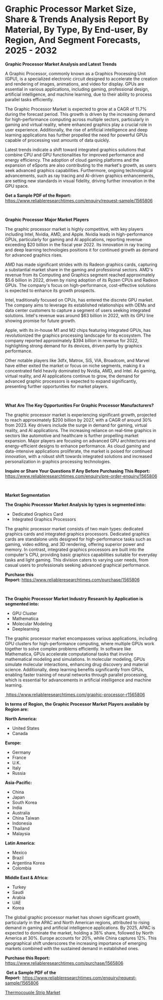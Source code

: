<p><h1>Graphic Processor Market Size, Share & Trends Analysis Report By Material, By Type, By End-user, By Region, And Segment Forecasts, 2025 - 2032</h1></p><p><strong>Graphic Processor Market Analysis and Latest Trends</strong></p>
<p><p>A Graphic Processor, commonly known as a Graphics Processing Unit (GPU), is a specialized electronic circuit designed to accelerate the creation and rendering of images, animations, and video for display. GPUs are essential in various applications, including gaming, professional design, artificial intelligence, and machine learning, due to their ability to process parallel tasks efficiently.</p><p>The Graphic Processor Market is expected to grow at a CAGR of 11.7% during the forecast period. This growth is driven by the increasing demand for high-performance computing across multiple sectors, particularly in gaming and virtual reality, where enhanced graphics play a crucial role in user experience. Additionally, the rise of artificial intelligence and deep learning applications has further propelled the need for powerful GPUs capable of processing vast amounts of data quickly.</p><p>Latest trends indicate a shift toward integrated graphics solutions that combine CPU and GPU functionalities for improved performance and energy efficiency. The adoption of cloud gaming platforms and the expansion of eSports are also contributing to the market's growth, as users seek advanced graphics capabilities. Furthermore, ongoing technological advancements, such as ray tracing and AI-driven graphics enhancements, are setting new standards in visual fidelity, driving further innovation in the GPU space.</p></p>
<p><strong>Get a Sample PDF of the Report:&nbsp;</strong> <a href="https://www.reliableresearchtimes.com/enquiry/request-sample/1565806?utm_campaign=2334&utm_medium=2&utm_source=Github&utm_content=ia&utm_term=10022025&utm_id=graphic-processor">https://www.reliableresearchtimes.com/enquiry/request-sample/1565806</a></p>
<p>&nbsp;</p>
<p><strong>Graphic Processor Major Market Players</strong></p>
<p><p>The graphic processor market is highly competitive, with key players including Intel, Nvidia, AMD, and Apple. Nvidia leads in high-performance GPUs, particularly for gaming and AI applications, reporting revenue exceeding $20 billion in the fiscal year 2022. Its innovation in ray tracing and deep learning technologies positions it for continued growth as demand for advanced graphics rises.</p><p>AMD has made significant strides with its Radeon graphics cards, capturing a substantial market share in the gaming and professional sectors. AMD's revenue from its Computing and Graphics segment reached approximately $5.6 billion in 2022, driven by rising adoption of its Ryzen CPUs and Radeon GPUs. The company's focus on high-performance, cost-effective solutions is expected to enhance its growth prospects.</p><p>Intel, traditionally focused on CPUs, has entered the discrete GPU market. The company aims to leverage its established relationships with OEMs and data center customers to capture a segment of users seeking integrated solutions. Intel's revenue was around $63 billion in 2022, with its GPU line showing promise for future growth.</p><p>Apple, with its in-house M1 and M2 chips featuring integrated GPUs, has revolutionized the graphics processing landscape for its ecosystem. The company reported approximately $394 billion in revenue for 2022, highlighting strong demand for its devices, driven partly by graphics performance.</p><p>Other notable players like 3dfx, Matrox, SiS, VIA, Broadcom, and Marvel have either exited the market or focus on niche segments, making it a concentrated field heavily dominated by Nvidia, AMD, and Intel. As gaming, virtual reality, and AI applications continue to grow, the demand for advanced graphic processors is expected to expand significantly, presenting further opportunities for market players.</p></p>
<p>&nbsp;</p>
<p><strong>What Are The Key Opportunities For Graphic Processor Manufacturers?</strong></p>
<p><p>The graphic processor market is experiencing significant growth, projected to reach approximately $200 billion by 2027, with a CAGR of around 30% from 2023. Key drivers include the surge in demand for gaming, virtual reality, and AI applications. The increasing reliance on real-time graphics in sectors like automotive and healthcare is further propelling market expansion. Major players are focusing on advanced GPU architectures and energy-efficient designs to enhance performance. As cloud gaming and data-intensive applications proliferate, the market is poised for continued innovation, with a robust shift towards integrated solutions and increased personalization in graphics processing technologies.</p></p>
<p><strong>Inquire or Share Your Questions If Any Before Purchasing This Report:</strong> <a href="https://www.reliableresearchtimes.com/enquiry/pre-order-enquiry/1565806?utm_campaign=2334&utm_medium=2&utm_source=Github&utm_content=ia&utm_term=10022025&utm_id=graphic-processor">https://www.reliableresearchtimes.com/enquiry/pre-order-enquiry/1565806</a></p>
<p>&nbsp;</p>
<p><strong>Market Segmentation</strong></p>
<p><strong>The Graphic Processor Market Analysis by types is segmented into:</strong></p>
<p><ul><li>Dedicated Graphics Card</li><li>Integrated Graphics Processors</li></ul></p>
<p><p>The graphic processor market consists of two main types: dedicated graphics cards and integrated graphics processors. Dedicated graphics cards are standalone units designed for high-performance tasks such as gaming, video editing, and 3D rendering, offering superior power and memory. In contrast, integrated graphics processors are built into the computer's CPU, providing basic graphics capabilities suitable for everyday tasks and light gaming. This division caters to varying user needs, from casual users to professionals seeking advanced graphical performance.</p></p>
<p><strong>Purchase this Report:&nbsp;</strong><a href="https://www.reliableresearchtimes.com/purchase/1565806?utm_campaign=2334&utm_medium=2&utm_source=Github&utm_content=ia&utm_term=10022025&utm_id=graphic-processor">https://www.reliableresearchtimes.com/purchase/1565806</a></p>
<p>&nbsp;</p>
<p><strong>The Graphic Processor Market Industry Research by Application is segmented into:</strong></p>
<p><ul><li>GPU Cluster</li><li>Mathematica</li><li>Molecular Modeling</li><li>Deeplearning</li></ul></p>
<p><p>The graphic processor market encompasses various applications, including GPU clusters for high-performance computing, where multiple GPUs work together to solve complex problems efficiently. In software like Mathematica, GPUs accelerate computational tasks that involve mathematical modeling and simulations. In molecular modeling, GPUs simulate molecular interactions, enhancing drug discovery and material science. Additionally, deep learning benefits significantly from GPUs, enabling faster training of neural networks through parallel processing, which is essential for advancements in artificial intelligence and machine learning.</p></p>
<p><a href="https://www.reliableresearchtimes.com/graphic-processor-r1565806?utm_campaign=2334&utm_medium=2&utm_source=Github&utm_content=ia&utm_term=10022025&utm_id=graphic-processor">&nbsp;https://www.reliableresearchtimes.com/graphic-processor-r1565806</a></p>
<p><strong>In terms of Region, the Graphic Processor Market Players available by Region are:</strong></p>
<p>
    <p> <strong> North America: </strong>
        <ul>
            <li>United States</li>
            <li>Canada</li>
        </ul>
        </p> 
    <p> <strong> Europe: </strong>
        <ul>
            <li>Germany</li>
            <li>France</li>
            <li>U.K.</li>
            <li>Italy</li>
            <li>Russia</li>
        </ul>
        </p> 
    <p> <strong> Asia-Pacific: </strong>
        <ul>
            <li>China</li>
            <li>Japan</li>
            <li>South Korea</li>
            <li>India</li>
            <li>Australia</li>
            <li>China Taiwan</li>
            <li>Indonesia</li>
            <li>Thailand</li>
            <li>Malaysia</li>
        </ul>
        </p> 
    <p> <strong> Latin America: </strong>
        <ul>
            <li>Mexico</li>
            <li>Brazil</li>
            <li>Argentina Korea</li>
            <li>Colombia</li>
        </ul>
        </p> 
    <p> <strong> Middle East & Africa: </strong>
        <ul>
            <li>Turkey</li>
            <li>Saudi</li>
            <li>Arabia</li>
            <li>UAE</li>
            <li>Korea</li>
        </ul>
    </p>
    </p>
<p><p>The global graphic processor market has shown significant growth, particularly in the APAC and North American regions, attributed to rising demand in gaming and artificial intelligence applications. By 2025, APAC is expected to dominate the market, holding a 38% share, followed by North America at 30%. Europe accounts for 20%, while China captures 12%. This geographical shift underscores the increasing importance of emerging markets combined with the sustained demand in established ones.</p></p>
<p><strong>Purchase this Report: </strong><a href="https://www.reliableresearchtimes.com/purchase/1565806?utm_campaign=2334&utm_medium=2&utm_source=Github&utm_content=ia&utm_term=10022025&utm_id=graphic-processor">https://www.reliableresearchtimes.com/purchase/1565806</a></p>
<p>&nbsp;<strong>Get a Sample PDF of the Report:&nbsp;&nbsp;</strong><a href="https://www.reliableresearchtimes.com/enquiry/request-sample/1565806?utm_campaign=2334&utm_medium=2&utm_source=Github&utm_content=ia&utm_term=10022025&utm_id=graphic-processor">https://www.reliableresearchtimes.com/enquiry/request-sample/1565806</a></p>
<p><strong></strong></p>
<p><p><a href="https://github.com/krinerstormy331/Market-Research-Report-List-1/blob/main/thermocouple-strip-market.md?utm_campaign=2334&utm_medium=2&utm_source=Github&utm_content=ia&utm_term=10022025&utm_id=graphic-processor">Thermocouple Strip Market</a></p></p>